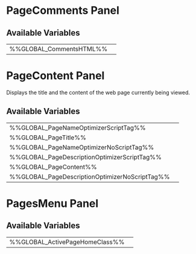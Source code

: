 # <span class="jumptarget"> PageComments Panel </span>

## <span class="jumptarget"> Available Variables </span>
|||
|---|---|
| %%GLOBAL_CommentsHTML%% |

# <span class="jumptarget"> PageContent Panel </span>

Displays the title and the content of the web page currently being viewed.

## <span class="jumptarget"> Available Variables </span>
|||
|---|---|
| %%GLOBAL_PageNameOptimizerScriptTag%% |
| %%GLOBAL_PageTitle%% |
| %%GLOBAL_PageNameOptimizerNoScriptTag%% |
| %%GLOBAL_PageDescriptionOptimizerScriptTag%% |
| %%GLOBAL_PageContent%% |
| %%GLOBAL_PageDescriptionOptimizerNoScriptTag%% |

# <span class="jumptarget"> PagesMenu Panel </span>

## <span class="jumptarget"> Available Variables </span>
|||
|---|---|
| %%GLOBAL_ActivePageHomeClass%% |

